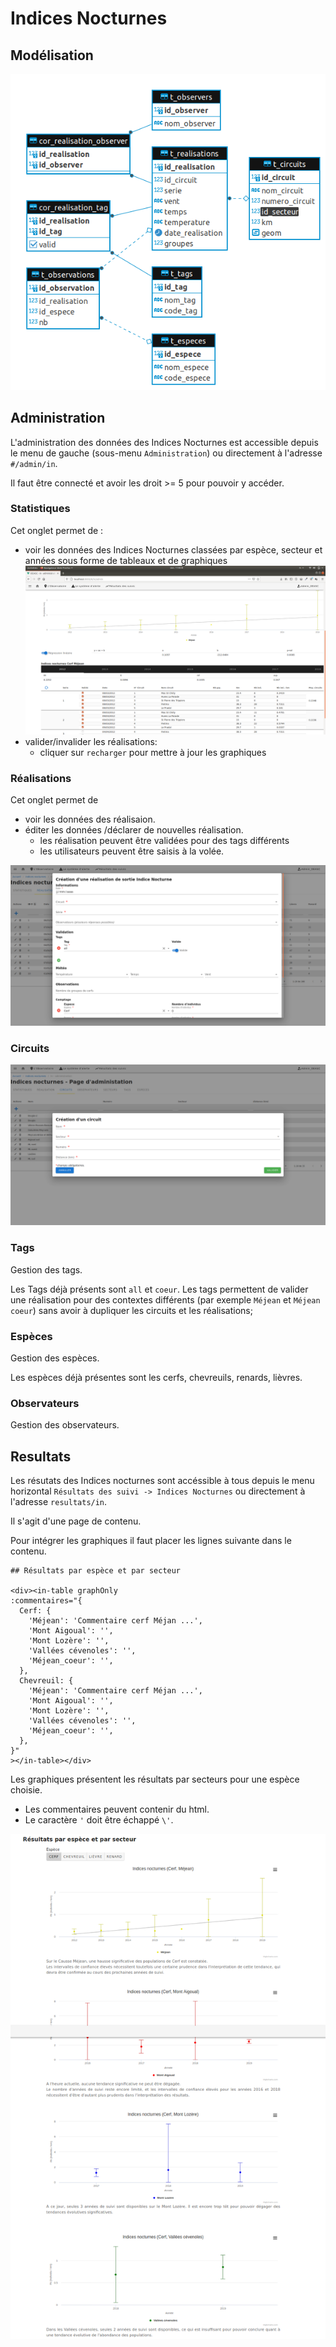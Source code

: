 # Indices Nocturnes

## Modélisation

![modelisation](images/in/modelisation.png)

## Administration

L'administration des données des Indices Nocturnes est accessible depuis le menu de gauche (sous-menu `Administration`) ou directement à l'adresse `#/admin/in`.

Il faut être connecté et avoir les droit >= 5 pour pouvoir y accéder.

### Statistiques
Cet onglet permet de :
- voir les données des Indices Nocturnes classées par espèce, secteur et années  sous forme de tableaux et de graphiques
![statistiques](images/in/statistiques.png)
- valider/invalider les réalisations:
  - cliquer sur `recharger` pour mettre à jour les graphiques 

### Réalisations

Cet onglet permet de 
- voir les données des réalisaion.
- éditer les données /déclarer de nouvelles réalisation.
  - les réalisation peuvent être validées pour des tags différents 
  - les utilisateurs peuvent être saisis à la volée.
  
![realisation](images/in/realisation.png)


### Circuits

![circuit](images/in/circuit.png)


### Tags

Gestion des tags.

Les Tags déjà présents sont `all` et `coeur`.
Les tags permettent de valider une réalisation pour des contextes différents (par exemple `Méjean` et `Méjean  coeur`) sans avoir à dupliquer les circuits et les réalisations;

### Espèces

Gestion des espèces.

Les espèces déjà présentes sont les cerfs, chevreuils, renards, lièvres.

### Observateurs

Gestion des observateurs.

## Resultats

Les résutats des Indices nocturnes sont accéssible à tous depuis le menu horizontal `Résultats des suivi -> Indices Nocturnes` ou directement à l'adresse `resultats/in`.

Il s'agit d'une page de contenu.

Pour intégrer les graphiques il faut placer les lignes suivante dans le contenu.

```
## Résultats par espèce et par secteur

<div><in-table graphOnly
:commentaires="{
  Cerf: {
    'Méjean': 'Commentaire cerf Méjan ...',
    'Mont Aigoual': '',
    'Mont Lozère': '',
    'Vallées cévenoles': '',
    'Méjean_coeur': '',
  },
  Chevreuil: {
    'Méjean': 'Commentaire cerf Méjan ...',
    'Mont Aigoual': '',
    'Mont Lozère': '',
    'Vallées cévenoles': '',
    'Méjean_coeur': '',
  },
}"
></in-table></div>
```

Les graphiques présentent les résultats par secteurs pour une espèce choisie.

- Les commentaires peuvent contenir du html.
- Le caractère `'` doit être échappé `\'`.

![resultat](images/in/resultat.png)

